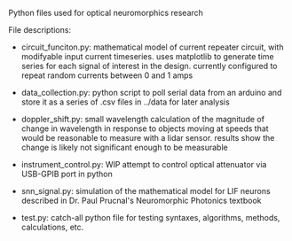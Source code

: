 Python files used for optical neuromorphics research

File descriptions:

* circuit_funciton.py: mathematical model of current repeater circuit, with modifyable input current timeseries. uses matplotlib to generate time series for each signal of interest in the design. currently configured to repeat random currents between 0 and 1 amps

* data_collection.py: python script to poll serial data from an arduino and store it as a series of .csv files in ../data for later analysis

* doppler_shift.py: small wavelength calculation of the magnitude of change in wavelength in response to objects moving at speeds that would be reasonable to measure with a lidar sensor. results show the change is likely not significant enough to be measurable

* instrument_control.py: WIP attempt to control optical attenuator via USB-GPIB port in python

* snn_signal.py: simulation of the mathematical model for LIF neurons described in Dr. Paul Prucnal's Neuromorphic Photonics textbook

* test.py: catch-all python file for testing syntaxes, algorithms, methods, calculations, etc.